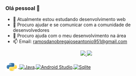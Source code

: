 ### Olá pessoal 👋

- 🌱 Atualmente estou estudando desenvolvimento web
- 👯 Procuro ajudar e se comunicar com a comunidade de desenvolvedores
- 🤔 Procuro ajuda com o meu desenvolvimento na área
- 📫 Email: ramosdanobregajoseantonio951@gmail.com

<div align="center">
  <a href="https://github.com/joseAntonioNobrega99">
  <img height="180em" src="https://github-readme-stats.vercel.app/api?username=joseAntonioNobrega99&show_icons=true&theme=cobalt&include_all_commits=true&count_private=true"/>
  <img height="180em" src="https://github-readme-stats.vercel.app/api/top-langs/?username=joseAntonioNobrega99&layout=compact&langs_count=7&theme=cobalt"/>
</div>
  
<div style="display: inline_block"><br>
  <img align="center" alt="Python" height="30" width="40" src="https://raw.githubusercontent.com/devicons/devicon/master/icons/python/python-original.svg">
  <img align="center" alt="Java" height="30" width="40" src="https://cdn.jsdelivr.net/gh/devicons/devicon/icons/java/java-original.svg">
  <img align="center" alt="Android Studio" height="30" width="40" src="https://cdn.jsdelivr.net/gh/devicons/devicon/icons/androidstudio/androidstudio-original.svg">
  <img align="center" alt="Sqlite" height="30" width="40"src="https://cdn.jsdelivr.net/gh/devicons/devicon/icons/sqlite/sqlite-original.svg" />
</div>
